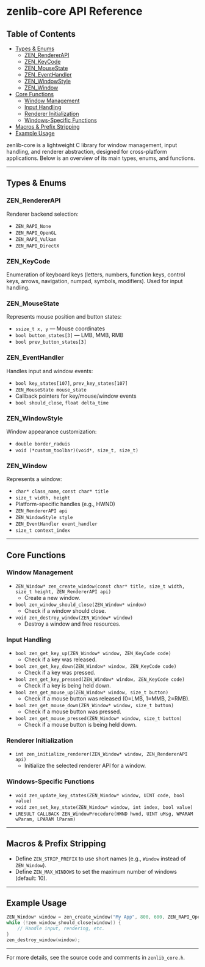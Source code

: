 # zenlib-core API Reference

## Table of Contents
- [Types & Enums](#types--enums)
  - [ZEN_RendererAPI](#zen_rendererapi)
  - [ZEN_KeyCode](#zen_keycode)
  - [ZEN_MouseState](#zen_mousestate)
  - [ZEN_EventHandler](#zen_eventhandler)
  - [ZEN_WindowStyle](#zen_windowstyle)
  - [ZEN_Window](#zen_window)
- [Core Functions](#core-functions)
  - [Window Management](#window-management)
  - [Input Handling](#input-handling)
  - [Renderer Initialization](#renderer-initialization)
  - [Windows-Specific Functions](#windows-specific-functions)
- [Macros & Prefix Stripping](#macros--prefix-stripping)
- [Example Usage](#example-usage)

zenlib-core is a lightweight C library for window management, input handling, and renderer abstraction, designed for cross-platform applications. Below is an overview of its main types, enums, and functions.

---

## Types & Enums

### ZEN_RendererAPI
Renderer backend selection:
- `ZEN_RAPI_None`
- `ZEN_RAPI_OpenGL`
- `ZEN_RAPI_Vulkan`
- `ZEN_RAPI_DirectX`

### ZEN_KeyCode
Enumeration of keyboard keys (letters, numbers, function keys, control keys, arrows, navigation, numpad, symbols, modifiers). Used for input handling.

### ZEN_MouseState
Represents mouse position and button states:
- `ssize_t x, y` — Mouse coordinates
- `bool button_states[3]` — LMB, MMB, RMB
- `bool prev_button_states[3]`

### ZEN_EventHandler
Handles input and window events:
- `bool key_states[107]`, `prev_key_states[107]`
- `ZEN_MouseState mouse_state`
- Callback pointers for key/mouse/window events
- `bool should_close`, `float delta_time`

### ZEN_WindowStyle
Window appearance customization:
- `double border_raduis`
- `void (*custom_toolbar)(void*, size_t, size_t)`

### ZEN_Window
Represents a window:
- `char* class_name`, `const char* title`
- `size_t width, height`
- Platform-specific handles (e.g., HWND)
- `ZEN_RendererAPI api`
- `ZEN_WindowStyle style`
- `ZEN_EventHandler event_handler`
- `size_t context_index`

---

## Core Functions

### Window Management
- `ZEN_Window* zen_create_window(const char* title, size_t width, size_t height, ZEN_RendererAPI api)`
  - Create a new window.
- `bool zen_window_should_close(ZEN_Window* window)`
  - Check if a window should close.
- `void zen_destroy_window(ZEN_Window* window)`
  - Destroy a window and free resources.

### Input Handling
- `bool zen_get_key_up(ZEN_Window* window, ZEN_KeyCode code)`
  - Check if a key was released.
- `bool zen_get_key_down(ZEN_Window* window, ZEN_KeyCode code)`
  - Check if a key was pressed.
- `bool zen_get_key_pressed(ZEN_Window* window, ZEN_KeyCode code)`
  - Check if a key is being held down.
- `bool zen_get_mouse_up(ZEN_Window* window, size_t button)`
  - Check if a mouse button was released (0=LMB, 1=MMB, 2=RMB).
- `bool zen_get_mouse_down(ZEN_Window* window, size_t button)`
  - Check if a mouse button was pressed.
- `bool zen_get_mouse_pressed(ZEN_Window* window, size_t button)`
  - Check if a mouse button is being held down.

### Renderer Initialization
- `int zen_initialize_renderer(ZEN_Window* window, ZEN_RendererAPI api)`
  - Initialize the selected renderer API for a window.

### Windows-Specific Functions
- `void zen_update_key_states(ZEN_Window* window, UINT code, bool value)`
- `void zen_set_key_state(ZEN_Window* window, int index, bool value)`
- `LRESULT CALLBACK ZEN_WindowProcedure(HWND hwnd, UINT uMsg, WPARAM wParam, LPARAM lParam)`

---

## Macros & Prefix Stripping
- Define `ZEN_STRIP_PREFIX` to use short names (e.g., `Window` instead of `ZEN_Window`).
- Define `ZEN_MAX_WINDOWS` to set the maximum number of windows (default: 10).

---

## Example Usage
```c
ZEN_Window* window = zen_create_window("My App", 800, 600, ZEN_RAPI_OpenGL);
while (!zen_window_should_close(window)) {
    // Handle input, rendering, etc.
}
zen_destroy_window(window);
```

---

For more details, see the source code and comments in `zenlib_core.h`.
